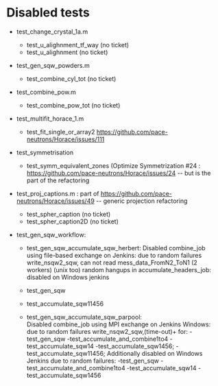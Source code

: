 # Disabled tests

- test_change_crystal_1a.m
	- test_u_alighnment_tf_way (no ticket)
	- test_u_alighnment (no ticket)

- test_gen_sqw_powders.m
	- test_combine_cyl_tot (no ticket)

- test_combine_pow.m
	- test_combine_pow_tot (no ticket)

- test_multifit_horace_1.m
	- test_fit_single_or_array2 https://github.com/pace-neutrons/Horace/issues/111

- test_symmetrisation
	- test_symm_equivalent_zones (Optimize Symmetrization #24 : https://github.com/pace-neutrons/Horace/issues/24 -- but is the part of the refactoring

- test_proj_captions.m  : part of https://github.com/pace-neutrons/Horace/issues/49 -- generic projection refactoring
	- test_spher_caption (no ticket)
	- test_spher_caption2D (no ticket)

- test_gen_sqw_workflow:
   - test_gen_sqw_accumulate_sqw_herbert: Disabled combine_job using file-based exchange on Jenkins:
          due to random failures write_nsqw2_sqw, can not read mess_data_FromN2_ToN1 (2 workers) (unix too)
       random hangups in accumulate_headers_job: disabled on Windows jenkins
   - test_gen_sqw
   - test_accumulate_sqw11456
          
   - test_gen_sqw_accumulate_sqw_parpool:   
        Disabled combine_job using MPI exchange on Jenkins Windows:  due to random failures write_nsqw2_sqw,(time-out)+ 
        for:
        -test_gen_sqw
        -test_accumulate_and_combine1to4
        -test_accumulate_sqw14
        -test_accumulate_sqw1456;
        -test_accumulate_sqw11456;
        Additionally disabled on Windows Jenkins due to random failures:
        -test_gen_sqw
        -test_accumulate_and_combine1to4
        -test_accumulate_sqw14
        -test_accumulate_sqw1456
          